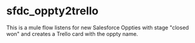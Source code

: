 # sfdc_oppty2trello
This is a mule flow listens for new Salesforce Oppties with stage "closed won" and creates a Trello card with the oppty name.
